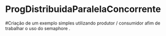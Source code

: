 # ProgDistribuidaParalelaConcorrente

#Criação de um exemplo simples utilizando produtor / consumidor afim de trabalhar o uso do semaphore .
